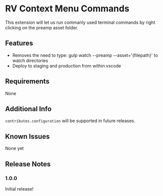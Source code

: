 # RV Context Menu Commands

This extension will let us run commanly used terminal commands by right clicking on the preamp asset folder.

## Features

* Removes the need to type: gulp watch --preamp --asset='{filepath}' to watch directories
* Deploy to staging and production from within vscode

## Requirements

None

## Additional Info

`contributes.configuration` will be supported in future releases.

## Known Issues

None yet

## Release Notes

### 1.0.0

Initial release!